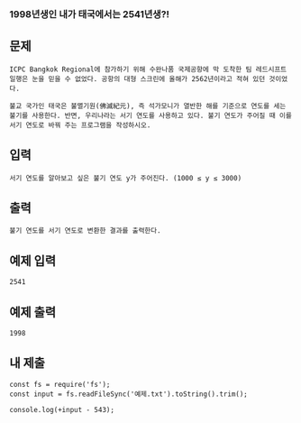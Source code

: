 ### 1998년생인 내가 태국에서는 2541년생?!

## 문제

```
ICPC Bangkok Regional에 참가하기 위해 수완나품 국제공항에 막 도착한 팀 레드시프트 일행은 눈을 믿을 수 없었다. 공항의 대형 스크린에 올해가 2562년이라고 적혀 있던 것이었다.

불교 국가인 태국은 불멸기원(佛滅紀元), 즉 석가모니가 열반한 해를 기준으로 연도를 세는 불기를 사용한다. 반면, 우리나라는 서기 연도를 사용하고 있다. 불기 연도가 주어질 때 이를 서기 연도로 바꿔 주는 프로그램을 작성하시오.
```

## 입력

```
서기 연도를 알아보고 싶은 불기 연도 y가 주어진다. (1000 ≤ y ≤ 3000)
```

## 출력

```
불기 연도를 서기 연도로 변환한 결과를 출력한다.
```

## 예제 입력

```
2541
```

## 예제 출력

```
1998
```

## 내 제출

```
const fs = require('fs');
const input = fs.readFileSync('예제.txt').toString().trim();

console.log(+input - 543);

```
